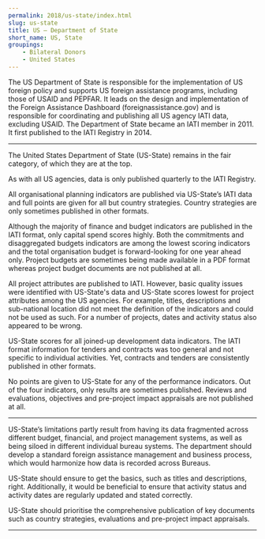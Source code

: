 ```yaml
---
permalink: 2018/us-state/index.html
slug: us-state
title: US – Department of State
short_name: US, State
groupings:
    - Bilateral Donors
    - United States
---
```


The US Department of State is responsible for the implementation of US foreign policy and supports US foreign assistance programs, including those of USAID and PEPFAR. It leads on the design and implementation of the Foreign Assistance Dashboard (foreignassistance.gov) and is responsible for coordinating and publishing all US agency IATI data, excluding USAID. The Department of State became an IATI member in 2011. It first published to the IATI Registry in 2014.

---

The United States Department of State (US-State) remains in the fair category, of which they are at the top. 

As with all US agencies, data is only published quarterly to the IATI Registry. 

All organisational planning indicators are published via US-State’s IATI data and full points are given for all but country strategies. Country strategies are only sometimes published in other formats. 

Although the majority of finance and budget indicators are published in the IATI format, only capital spend scores highly. Both the commitments and disaggregated budgets indicators are among the lowest scoring indicators and the total organisation budget is forward-looking for one year ahead only. Project budgets are sometimes being made available in a PDF format whereas project budget documents are not published at all. 

All project attributes are published to IATI. However, basic quality issues were identified with US-State's data and US-State scores lowest for project attributes among the US agencies. For example, titles, descriptions and sub-national location did not meet the definition of the indicators and could not be used as such. For a number of projects, dates and activity status also appeared to be wrong.

US-State scores for all joined-up development data indicators. The IATI format information for tenders and contracts was too general and not specific to individual activities. Yet, contracts and tenders are consistently published in other formats. 

No points are given to US-State for any of the performance indicators. Out of the four indicators, only results are sometimes published. Reviews and evaluations, objectives and pre-project impact appraisals are not published at all. 


---

US-State’s limitations partly result from having its data fragmented across different budget, financial, and project management systems, as well as being siloed in different individual bureau systems. The department should develop a standard foreign assistance management and business process, which would harmonize how data is recorded across Bureaus.

US-State should ensure to get the basics, such as titles and descriptions, right. Additionally, it would be beneficial to ensure that activity status and activity dates are regularly updated and stated correctly. 

US-State should prioritise the comprehensive publication of key documents such as country strategies, evaluations and pre-project impact appraisals. 

---
